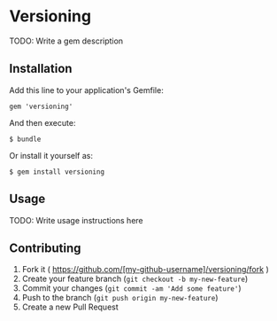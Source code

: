 # Versioning

TODO: Write a gem description

## Installation

Add this line to your application's Gemfile:

    gem 'versioning'

And then execute:

    $ bundle

Or install it yourself as:

    $ gem install versioning

## Usage

TODO: Write usage instructions here

## Contributing

1. Fork it ( https://github.com/[my-github-username]/versioning/fork )
2. Create your feature branch (`git checkout -b my-new-feature`)
3. Commit your changes (`git commit -am 'Add some feature'`)
4. Push to the branch (`git push origin my-new-feature`)
5. Create a new Pull Request
